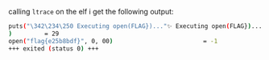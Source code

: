 calling `ltrace` on the elf i get the following output:

```bash
puts("\342\234\250 Executing open(FLAG})..."✨ Executing open(FLAG})...
)         = 29
open("flag{e25b8bdf}", 0, 00)                         = -1
+++ exited (status 0) +++
```
